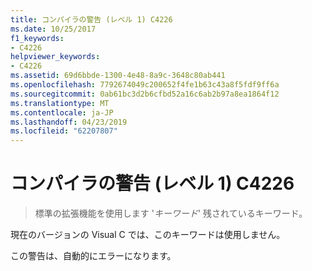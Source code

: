```yaml
---
title: コンパイラの警告 (レベル 1) C4226
ms.date: 10/25/2017
f1_keywords:
- C4226
helpviewer_keywords:
- C4226
ms.assetid: 69d6bbde-1300-4e48-8a9c-3648c80ab441
ms.openlocfilehash: 7792674049c200652f4fe1b63c43a8f5fdf9ff6a
ms.sourcegitcommit: 0ab61bc3d2b6cfbd52a16c6ab2b97a8ea1864f12
ms.translationtype: MT
ms.contentlocale: ja-JP
ms.lasthandoff: 04/23/2019
ms.locfileid: "62207807"
---
```

# <a name="compiler-warning-level-1-c4226"></a>コンパイラの警告 (レベル 1) C4226

> 標準の拡張機能を使用します '*キーワード*' 残されているキーワード。

現在のバージョンの Visual C では、このキーワードは使用しません。

この警告は、自動的にエラーになります。